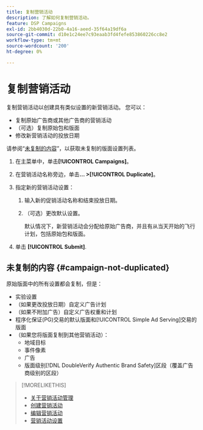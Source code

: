 ```yaml
---
title: 复制营销活动
description: 了解如何复制营销活动。
feature: DSP Campaigns
exl-id: 2bb4030d-22b0-4a16-aeed-35f64a19df6a
source-git-commit: d10e1c24ee7c93eaab3fd4fefe853860226cc8e2
workflow-type: tm+mt
source-wordcount: '200'
ht-degree: 0%

---
```


# 复制营销活动

<!-- Some placements don't have this option. Clarify which placement types aren't eligible -- is it PG placements, or all placements using private inventory? And anything else? -->

复制营销活动以创建具有类似设置的新营销活动。 您可以：

* 复制原始广告商或其他广告商的营销活动
* （可选）复制原始包和版面
* 修改新营销活动的投放日期

请参阅“[未复制的内容](#campaign-not-duplicated)”，以获取未复制的版面设置列表。

1. 在主菜单中，单击&#x200B;**[!UICONTROL Campaigns]**。
1. 在营销活动名称旁边，单击&#x200B;**... >[!UICONTROL Duplicate]**。
1. 指定新的营销活动设置：
   1. 输入新的促销活动名称和结束投放日期。
   1. （可选）更改默认设置。

      默认情况下，新营销活动会分配给原始广告商，并且有从当天开始的飞行计划，包括原始包和版面。

1. 单击 **[!UICONTROL Submit]**.

## 未复制的内容 {#campaign-not-duplicated}

原始版面中的所有设置都会复制，但是：

* 实验设置
* （如果更改投放日期）自定义广告计划
* （如果不附加广告）自定义广告权重和计划
* 程序化保证(PG)交易的默认版面和[!UICONTROL Simple Ad Serving]交易的版面
* （如果您将版面复制到其他营销活动）：
   * 地域目标
   * 事件像素
   * 广告
   * 版面级别[!DNL DoubleVerify Authentic Brand Safety]区段（覆盖广告商级别的区段）

>[!MORELIKETHIS]
>
>* [关于营销活动管理](campaign-about.md)
>* [创建营销活动](campaign-create.md)
>* [编辑营销活动](campaign-edit.md)
>* [营销活动设置](campaign-settings.md)

